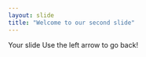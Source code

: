 ```yaml
---
layout: slide
title: "Welcome to our second slide"
---
```

Your slide
Use the left arrow to go back!
